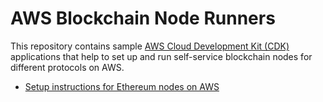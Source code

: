 # AWS Blockchain Node Runners

This repository contains sample [AWS Cloud Development Kit (CDK)](https://aws.amazon.com/cdk/) applications that help to set up and run self-service blockchain nodes for different protocols on AWS.

- [Setup instructions for Ethereum nodes on AWS](./lib/ethereum/README.md)